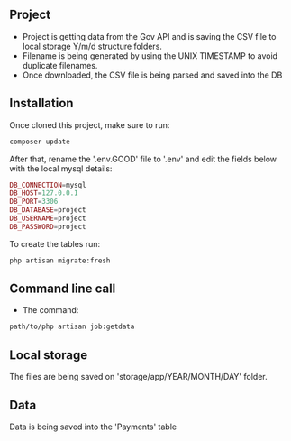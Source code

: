 ## Project

- Project is getting data from the Gov API and is saving the CSV file to local storage Y/m/d structure folders.
- Filename is being generated by using the UNIX TIMESTAMP to avoid duplicate filenames. 
- Once downloaded, the CSV file is being parsed and saved into the DB
## Installation

Once cloned this project, make sure to run:
```sh
composer update
```
After that, rename the '.env.GOOD' file to '.env' and edit the fields below with the local mysql details:
```php
DB_CONNECTION=mysql
DB_HOST=127.0.0.1
DB_PORT=3306
DB_DATABASE=project
DB_USERNAME=project
DB_PASSWORD=project
```
To create the tables run:
```sh
php artisan migrate:fresh
```

## Command line call

- The command:
```sh
path/to/php artisan job:getdata
```

## Local storage
The files are being saved on 'storage/app/YEAR/MONTH/DAY' folder.

## Data
Data is being saved into the 'Payments' table